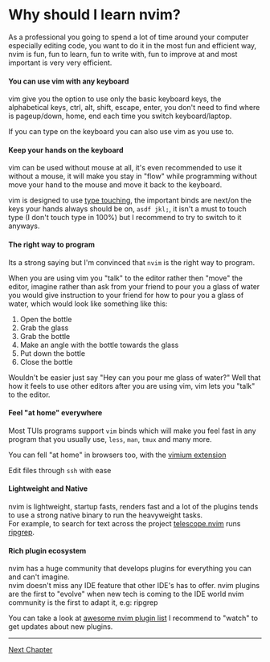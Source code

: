 # Why should I learn nvim?
As a professional you going to spend a lot of time around your computer especially editing code, you want to do it in the most fun and efficient way, nvim is fun, fun to learn, fun to write with, fun to improve at and most important is very very efficient.

#### You can use vim with any keyboard
vim give you the option to use only the basic keyboard keys, the alphabetical keys, ctrl, alt, shift, escape, enter, you don't need to find where is pageup/down, home, end each time you switch keyboard/laptop.

If you can type on the keyboard you can also use vim as you use to.

#### Keep your hands on the keyboard
vim can be used without mouse at all, it's even recommended to use it without a mouse, it will make you stay in "flow" while programming without move your hand to the mouse and move it back to the keyboard. 

vim is designed to use [type touching](https://www.ratatype.com/static/i/learn/keyboard/en/keyboard.webp), the important binds are next/on the keys your hands always should be on, `asdf jkl;`, it isn't a must to touch type (I don't touch type in 100%) but I recommend to try to switch to it anyways.

#### The right way to program
Its a strong saying but I'm convinced that `nvim` is the right way to program. 

When you are using vim you "talk" to the editor rather then "move" the editor, imagine rather than ask from your friend to pour you a glass of water you would give instruction to your friend for how to pour you a glass of water, which would look like something like this:
1. Open the bottle
1. Grab the glass
1. Grab the bottle
1. Make an angle with the bottle towards the glass
1. Put down the bottle
1. Close the bottle

Wouldn't be easier just say "Hey can you pour me glass of water?"
Well that how it feels to use other editors after you are using vim, vim lets you "talk" to the editor.

#### Feel "at home" everywhere
Most TUIs programs support `vim` binds which will make you feel fast in any program that you usually use, `less`, `man`, `tmux` and many more.

You can fell "at home" in browsers too, with the [vimium extension](https://addons.mozilla.org/he/firefox/addon/vimium-ff/)

Edit files through `ssh` with ease

#### Lightweight and Native
nvim is lightweight, startup fasts, renders fast and a lot of the plugins tends to use a strong native binary to run the heavyweight tasks. \
For example, to search for text across the project [telescope.nvim](https://github.com/nvim-telescope/telescope.nvim) runs [ripgrep](https://github.com/BurntSushi/ripgrep).

#### Rich plugin ecosystem
nvim has a huge community that develops plugins for everything you can and can't imagine. \
nvim doesn't miss any IDE feature that other IDE's has to offer.
nvim plugins are the first to "evolve" when new tech is coming to the IDE world nvim community is the first to adapt it, e.g: ripgrep

You can take a look at [awesome nvim plugin list](https://github.com/rockerBOO/awesome-neovim) I recommend to "watch" to get updates about new plugins.

---

[Next Chapter](01-the-vim-language.md)
